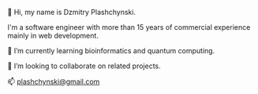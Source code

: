 👋 Hi, my name is Dzmitry Plashchynski.

I'm a software engineer with more than 15 years of commercial experience mainly in web development.

🌱 I’m currently learning bioinformatics and quantum computing.

💞️ I’m looking to collaborate on related projects.

📫 plashchynski@gmail.com
